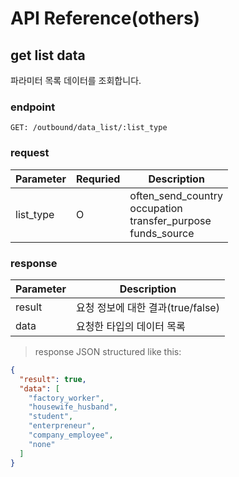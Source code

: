 # API Reference(others)

## get list data

파라미터 목록 데이터를 조회합니다.

### endpoint
<code>GET: /outbound/data_list/:list_type</code>

### request

Parameter | Requried | Description
--------- | ------- | -----------
list_type |O| often_send_country<br/> occupation</br> transfer_purpose</br> funds_source</br>

### response
Parameter | Description
--------- | -----------
result | 요청 정보에 대한 결과(true/false)
data | 요청한 타입의 데이터 목록

> response JSON structured like this:

```json
{
  "result": true,
  "data": [
    "factory_worker",
    "housewife_husband",
    "student",
    "enterpreneur",
    "company_employee",
    "none"
  ]
}
```